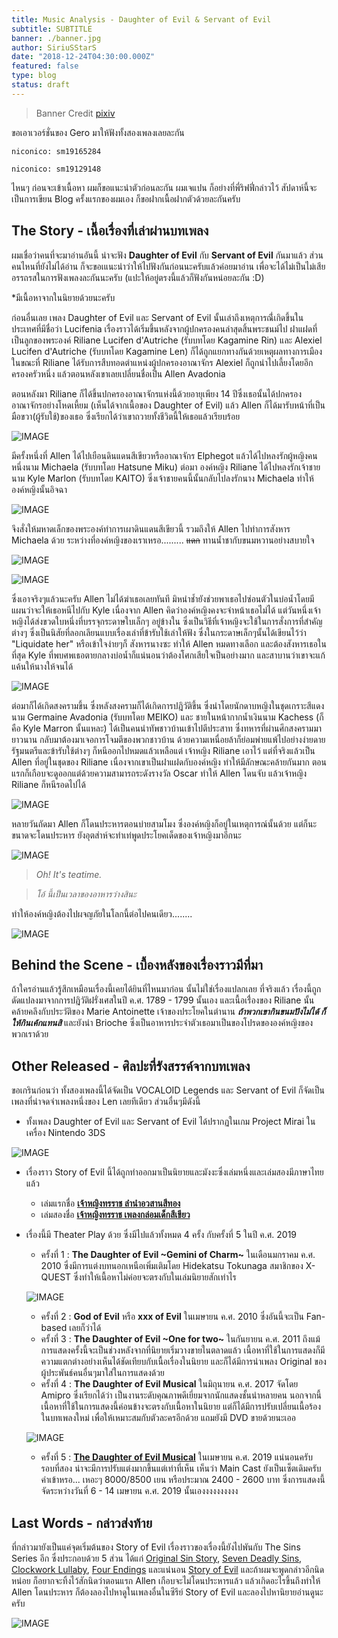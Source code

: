 ```yaml
---
title: Music Analysis - Daughter of Evil & Servant of Evil
subtitle: SUBTITLE
banner: ./banner.jpg
author: SiriuSStarS
date: "2018-12-24T04:30:00.000Z"
featured: false
type: blog
status: draft
---
```


> Banner Credit [pixiv](https://www.pixiv.net/member_illust.php?mode=medium&illust_id=52048973)

ขอเอาเวอร์ชั่นของ Gero มาให้ฟังทั้งสองเพลงเลยละกัน

`niconico: sm19165284`

`niconico: sm19129148`

ไหนๆ ก่อนจะเข้าเนื้อหา ผมก็ขอแนะนำตัวก่อนละกัน ผมเจแปน ก็อย่างที่พี่ริฟฟี่กล่าวไว้ สัปดาห์นี้จะเป็นการเขียน Blog ครั้งแรกของผมเอง ก็ขอฝากเนื้อฝากตัวด้วยละกันครับ

## The Story - เนื้อเรื่องที่เล่าผ่านบทเพลง

ผมเชื่อว่าคนที่จะมาอ่านอันนี้ น่าจะฟัง **Daughter of Evil** กับ **Servant of Evil** กันมาแล้ว ส่วนคนไหนที่ยังไม่ได้อ่าน ก็จะขอเแนะนำว่าให้ไปฟังกันก่อนนะครับแล้วค่อยมาอ่าน เพื่อจะได้ไม่เป็นไม่เสียอรรถรสในการฟังเพลงละกันนะครับ
(แปะให้อยู่ตรงนี้แล้วก็ฟังกันหน่อยละกัน :D)

*มีเนื้อหาจากในนิยายด้วยนะครับ

ก่อนอื่นเลย เพลง Daughter of Evil และ Servant of Evil นั้นเล่าถึงเหตุการณ์ี่เกิดขึ้นในประเทศที่มีชื่อว่า Lucifenia เรื่องราวได้เริ่มขึ้นหลังจากผู้ปกครองคนล่าสุดสิ้นพระชนม์ไป ฝาแฝดที่เป็นลูกของพระองค์ Riliane Lucifen d'Autriche (รับบทโดย Kagamine Rin) และ Alexiel Lucifen d'Autriche (รับบทโดย Kagamine Len) ก็ได้ถูกแยกทางกันด้วยเหตุผลทางการเมือง ในขณะที่ Riliane ได้รับการสืบทอดตำแหน่งผู้ปกครองอาณาจักร Alexiel ก็ถูกนำไปเลี้ยงโดยอีกครองครัวหนึ่ง แล้วตอนหลังเขาเลยเปลี่ยนชื่อเป็น Allen Avadonia

ตอนหลังมา Riliane ก็ได้ขึ้นปกครองอาณาจักรแห่งนี้ด้วยอายุเพียง 14 ปีซึ่งเธอนั้นได้ปกครองอาณาจักรอย่างโหดเหี้ยม (เห็นได้จากเนื้อของ Daughter of Evil) แล้ว Allen ก็ได้มารับหน้าที่เป็นมือขวา(ผู้รับใช้)ของเธอ ซึ่งเรียกได้ว่าเขาถวายทั้งชีวิตนี้ให้เธอแล้วเรียบร้อย

![IMAGE](./1.jpg)

มีครั้งหนึ่งที่ Allen ได้ไปเยือนดินแดนสีเขียวหรืออาณาจักร Elphegot แล้วได้ไปหลงรักผู้หญิงคนหนึ่งนาม Michaela (รับบทโดย Hatsune Miku) ต่อมา องค์หญิง Riliane ได้ไปหลงรักเจ้าชายนาม Kyle Marlon (รับบทโดย KAITO) ซึ่งเจ้าชายคนนี้นั้นกลับไปลงรักนาง Michaela ทำให้องค์หญิงนั้นอิจฉา 

![IMAGE](./4.jpg)

จึงสั่งให้มหาดเล็กของพระองค์ทำการเผาดินแดนสีเขียวนี้ รวมถึงให้ Allen ไปทำการสังหาร Michaela ด้วย ระหว่างที่องค์หญิงของเราเหรอ......... ~~แดก~~ ทานน้ำชากับขนมหวานอย่างสบายใจ

![IMAGE](./5.jpg)

![IMAGE](./17.jpeg)


ซึ่งเอาจริงๆแล้วนะครับ Allen ไม่ได้ฆ่าเธอเลยทันที มิหนำช้ำยังช่วยพาเธอไปซ่อนตัวในบ่อน้ำโดยมีแผนว่าจะให้เธอหนีไปกับ Kyle เนื่องจาก Allen คิดว่าองค์หญิงคงจะจำหน้าเธอไม่ได้ แต่วันหนึ่งเจ้าหญิงได้ส่งขวดใบหนึ่งที่บรรจุกระดาษใบเล็กๆ อยู่ข้างใน ซึ่งเป็นวิธีที่เจ้าหญิงจะใช้ในการสั่งการที่สำคัญต่างๆ ซึ่งเป็นนิสัยที่ลอกเลียนแบบเรื่องเล่าที่ข้ารับใช้เล่าให้ฟัง ซึ่งในกระดาษเล็กๆนั้นได้เขียนไว้ว่า "Liquidate her" หรือเข้าใจง่ายๆก็ สังหารนางซะ ทำให้ Allen หมดทางเลือก และต้องสังหารเธอในที่สุด Kyle ที่พบศพเธอตายกลางบ่อน้ำก็แน่นอนว่าต้องโศกเสียใจเป็นอย่างมาก และสาบานว่าเขาจะแก้แค้นให้นางให้จนได้

![IMAGE](./16.jpeg)


ต่อมาก็ได้เกิดสงครามขึ้น ซึ่งหลังสงครามก็ได้เกิดการปฎิวัติขึ้น ซึ่งนำโดยนักดาบหญิงในชุดเกราะสีแดงนาม Germaine Avadonia (รับบทโดย MEIKO) และ ชายในหน้ากากน้ำเงินนาม Kachess (ก็คือ Kyle Marron นั้นแหละ) ได้เป็นคนนำทัพชาวบ้านเข้าไปตีประสาท ซึ่งทหารที่ผ่านศึกสงครามมายาวนาน กลับมาต้องมาเจอการโจมตีของพวกชาวบ้าน ด้วยความเหนื่อยล้าก็ย่อมพ่ายแพ้ไปอย่างง่ายดาย รัฐมนตรีและข้ารับใช้ต่างๆ ก็หนีออกไปหมดแล้วเหลือแต่ เจ้าหญิง Riliane เอาไว้ แต่ที่จริงแล้วเป็น Allen ที่อยู่ในชุดของ Riliane เนื่องจากเขาเป็นฝาแฝดกับองค์หญิง ทำให้มีลักษณะคล้ายกันมาก ตอนแรกก็เกือบจะดูออกแต่ด้วยความสามารถระดังรางวัล Oscar ทำให้ Allen โดนจับ แล้วเจ้าหญิง Riliane ก็หนีรอดไปได้

![IMAGE](./18.jpeg)

หลายวันถัดมา Allen ก็โดนประหารตอนบ่ายสามโมง ซึ่งองค์หญิงก็อยู่ในเหตุการณ์นั้นด้วย แต่ก็นะ ขนาดจะโดนประหาร ยังอุตส่าห์จะทำเท่พูดประโยคเด็ดของเจ้าหญิงมาอีกนะ

![IMAGE](./12.jpg)

>*Oh! It's teatime.*

>*โอ้ นี้เป็นเวลาของอาหารว่างสินะ*

ทำให้องค์หญิงต้องไปผจญภัยในโลกนี้ต่อไปคนเดียว........

![IMAGE](./19.jpeg)

## Behind the Scene - เบื้องหลังของเรื่องราวมีที่มา

ถ้าใครอ่านแล้วรู้สึกเหมือนเรื่องนี้เคยได้ยินที่ไหนมาก่อน นั้นไม่ใช่เรื่องแปลกเลย ที่จริงแล้ว เรื่องนี้ถูกดัดแปลงมาจากการปฎิวัติฝรั่งเศสในปี ค.ศ. 1789 - 1799 นั้นเอง และเนื้อเรื่่องของ Riliane นั้นคล้ายคลึงกับประวัติของ Marie Antoinette เจ้าของประโยคในตำนาน **_ถ้าพวกเขากินขนมปังไม่ได้ ก็ให้กินเค้กแทนสิ_** และยังนำ Brioche ซึ่งเป็นอาหารประจำตัวเธอมาเป็นของโปรดขององค์หญิงของพวกเราด้วย

## Other Released - ศิลปะที่รังสรรค์จากบทเพลง

ขอเกรินก่อนว่า ทั้งสองเพลงนี้ได้จัดเป็น VOCALOID Legends และ Servant of Evil ก็จัดเป็นเพลงที่น่าจดจำเพลงหนึ่งของ Len เลยทีเดียว ส่วนอื่นๆมีดังนี้

- ทั้งเพลง Daughter of Evil และ Servant of Evil ได้ปรากฏในเกม Project Mirai ในเครื่อง Nintendo 3DS

![IMAGE](./14.jpg)

- เรื่องราว Story of Evil นี้ได้ถูกทำออกมาเป็นนิยายและมังงะซึ่งเล่มหนึ่งและเล่มสองมีภาษาไทยแล้ว
    - เล่มแรกชื่อ [**เจ้าหญิงทรราช ลำนำอวสานสีทอง**](https://www.se-ed.com/product/%E0%B9%80%E0%B8%88%E0%B9%89%E0%B8%B2%E0%B8%AB%E0%B8%8D%E0%B8%B4%E0%B8%87%E0%B8%97%E0%B8%A3%E0%B8%A3%E0%B8%B2%E0%B8%8A-%E0%B8%A5%E0%B8%B3%E0%B8%99%E0%B8%B3%E0%B8%AD%E0%B8%A7%E0%B8%AA%E0%B8%B2%E0%B8%99%E0%B8%AA%E0%B8%B5%E0%B8%97%E0%B8%AD%E0%B8%87.aspx?no=9786163630094)
    - เล่มสองชื่อ [**เจ้าหญิงทรราช เพลงกล่อมเด็กสีเขียว**](https://www.se-ed.com/product/%E0%B9%80%E0%B8%88%E0%B9%89%E0%B8%B2%E0%B8%AB%E0%B8%8D%E0%B8%B4%E0%B8%87%E0%B8%97%E0%B8%A3%E0%B8%A3%E0%B8%B2%E0%B8%8A-%E0%B9%80%E0%B8%9E%E0%B8%A5%E0%B8%87%E0%B8%81%E0%B8%A5%E0%B9%88%E0%B8%AD%E0%B8%A1%E0%B9%80%E0%B8%94%E0%B9%87%E0%B8%81%E0%B8%AA%E0%B8%B5%E0%B9%80%E0%B8%82%E0%B8%B5%E0%B8%A2%E0%B8%A7.aspx?no=9786163630797)
- เรื่องนี้มี Theater Play ด้วย ซึ่งมีไปแล้วทั้งหมด 4 ครั้ง กับครั้งที่ 5 ในปี ค.ศ. 2019
    - ครั้งที่ 1 : **The Daughter of Evil ~Gemini of Charm~** ในเดือนมกราคม ค.ศ. 2010 ซึ่งมีการแต่งบทนอกเหนือเพิ่มเติมโดย Hidekatsu Tokunaga สมาชิกของ X-QUEST ซึ่งทำให้เนื้อหาไม่ค่อยจะตรงกับในเล่มนิยายสักเท่าไร

    ![IMAGE](./15.jpg)

    - ครั้งที่ 2 : **God of Evil** หรือ **xxx of Evil** ในเมษายน ค.ศ. 2010 ซึ่งอันนี้จะเป็น Fan-based เลยก็ว่าได้
    - ครั้งที่ 3 : **The Daughter of Evil ~One for two~** ในกันยายน ค.ศ. 2011 ถึงแม้การแสดงครั้งนี้จะเป็นช่วงหลังจากที่นิยายเริ่มวางขายในตลาดแล้ว เนื้อหาที่ใช้ในการแสดงก็มีความแตกต่างอย่างเห็นได้ชัดเทียบกับเนื้อเรื่องในนิยาย และก็ได้มีการนำเพลง Original ของผู้ประพันธ์คนอื่นๆมาใส่ในการแสดงด้วย
    - ครั้งที่ 4 : **The Daughter of Evil Musical** ในมิถุนายน ค.ศ. 2017 จัดโดย Amipro ซึ่งเรียกได้ว่า เป็นงานระดับคุณภาพดีเยี่ยมจากนักแสดงชั้นนำหลายคน นอกจากนี้ เนื้อหาที่ใช้ในการแสดงนี้ค่อนข้างจะตรงกับเนื้อหาในนิยาย แต่ก็ได้มีการปรับเปลี่ยนเนื้อร้องในบทเพลงใหม่ เพื่อให้เหมาะสมกับตัวละครอีกด้วย แถมยังมี DVD ขายด้วยนะเออ

    ![IMAGE](./13.jpg)

    - ครั้งที่ 5 : [**The Daughter of Evil Musical**](http://www.39amipro.com/akunomusume2019/) ในเมษายน ค.ศ. 2019 แน่นอนครับ รอบที่สอง น่าจะมีการปรับแต่งมากขึ้นแต่เท่าที่เห็น เห็นว่า Main Cast ยังเป็นเซ็ตเดิมครับ ค่าเข้าหรอ... เหอะๆ 8000/8500 เยน หรือประมาณ 2400 - 2600 บาท ซึ่งการแสดงนี้จัดระหว่างวันที่ 6 - 14 เมษายน ค.ศ. 2019 นั้นเองงงงงงงงงง

## Last Words - กล่าวส่งท้าย

ที่กล่าวมายังเป็นแค่จุดเริ่มต้นของ Story of Evil เรื่องราวของเรื่องนี้ยังไปพันกับ The Sins Series อีก ซึ่งประกอบด้วย 5 ส่วน ได้แก่ [Original Sin Story](http://vocaloid.wikia.com/wiki/Original_Sin_Story), [Seven Deadly Sins](http://vocaloid.wikia.com/wiki/Seven_Deadly_Sins), [Clockwork Lullaby](http://vocaloid.wikia.com/wiki/Clockwork_Lullaby), [Four Endings](http://vocaloid.wikia.com/wiki/Four_Endings) และแน่นอน [Story of Evil](http://vocaloid.wikia.com/wiki/Story_of_Evil) และถ้าผมจะพูดกล่าวอีกนิดหน่อย ก็อยากจะทิ้งไว้สักนิดว่าตอนแรก Allen เกือบจะไม่โดนประหารแล้ว แล้วเกิดอะไรขึ้นถึงทำให้ Allen โดนประหาร ก็ต้องลองไปหาดูในเพลงอื่นในซีรีย์ Story of Evil และลองไปหานิยายอ่านดูนะครับ

![IMAGE](./9.jpg)